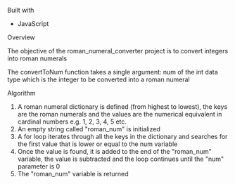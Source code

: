 Built with
- JavaScript


Overview

The objective of the roman_numeral_converter project is to convert integers into roman numerals

The convertToNum function takes a single argument: num of the int data type which is the integer
to be converted into a roman numeral


Algorithm

1.	A roman numeral dictionary is defined (from highest to lowest), the keys are the roman 
	numerals and the values are the numerical equivalent in cardinal numbers e.g. 1, 2, 3, 4, 5 etc.
2.	An empty string called "roman_num" is initialized
3.	A for loop iterates through all the keys in the dictionary and searches for the first value
	that is lower or equal to the num variable
4.	Once the value is found, it is added to the end of the "roman_num" variable, the value is 
	subtracted and the loop continues until the "num" parameter is 0
5.	The "roman_num" variable is returned
